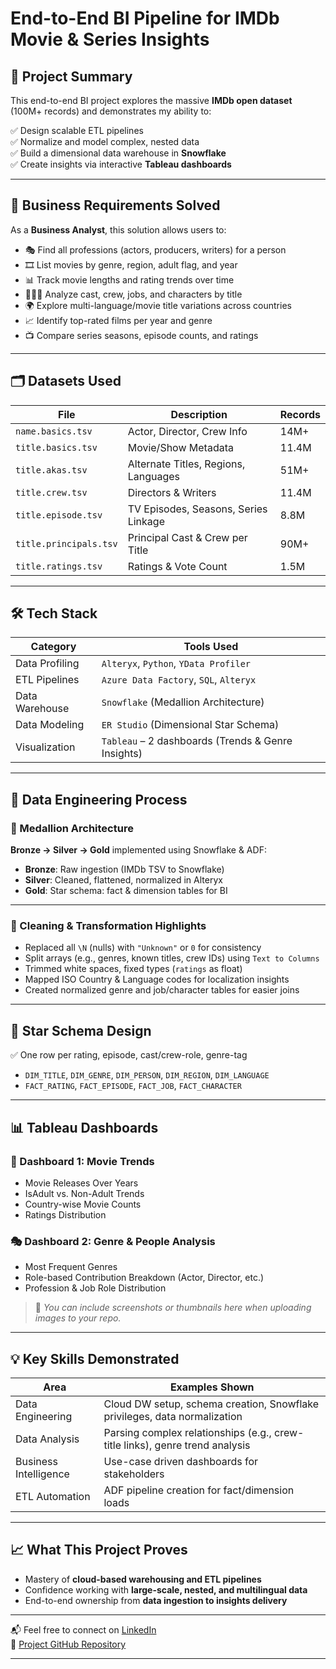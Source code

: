 # End-to-End BI Pipeline for IMDb Movie & Series Insights


## 📌 Project Summary  
This end-to-end BI project explores the massive **IMDb open dataset** (100M+ records) and demonstrates my ability to:  

✅ Design scalable ETL pipelines  
✅ Normalize and model complex, nested data  
✅ Build a dimensional data warehouse in **Snowflake**  
✅ Create insights via interactive **Tableau dashboards**  

---

## 🧠 Business Requirements Solved  
As a **Business Analyst**, this solution allows users to:  
- 🎭 Find all professions (actors, producers, writers) for a person  
- 🎞️ List movies by genre, region, adult flag, and year  
- 📊 Track movie lengths and rating trends over time  
- 🧑‍🤝‍🧑 Analyze cast, crew, jobs, and characters by title  
- 🌍 Explore multi-language/movie title variations across countries  
- 📈 Identify top-rated films per year and genre  
- 📺 Compare series seasons, episode counts, and ratings  

---

## 🗂️ Datasets Used  
| File                     | Description                                | Records     |
|--------------------------|--------------------------------------------|-------------|
| `name.basics.tsv`        | Actor, Director, Crew Info                 | 14M+        |
| `title.basics.tsv`       | Movie/Show Metadata                        | 11.4M       |
| `title.akas.tsv`         | Alternate Titles, Regions, Languages       | 51M+        |
| `title.crew.tsv`         | Directors & Writers                        | 11.4M       |
| `title.episode.tsv`      | TV Episodes, Seasons, Series Linkage       | 8.8M        |
| `title.principals.tsv`   | Principal Cast & Crew per Title            | 90M+        |
| `title.ratings.tsv`      | Ratings & Vote Count                       | 1.5M        |

---

## 🛠️ Tech Stack  
| Category         | Tools Used                                                                 |
|------------------|----------------------------------------------------------------------------|
| Data Profiling   | `Alteryx`, `Python`, `YData Profiler`                                     |
| ETL Pipelines    | `Azure Data Factory`, `SQL`, `Alteryx`                                    |
| Data Warehouse   | `Snowflake` (Medallion Architecture)                                      |
| Data Modeling    | `ER Studio` (Dimensional Star Schema)                                     |
| Visualization    | `Tableau` – 2 dashboards (Trends & Genre Insights)                        |

---

## 🧼 Data Engineering Process  

### 🧱 Medallion Architecture  
**Bronze → Silver → Gold** implemented using Snowflake & ADF:  
- **Bronze**: Raw ingestion (IMDb TSV to Snowflake)  
- **Silver**: Cleaned, flattened, normalized in Alteryx  
- **Gold**: Star schema: fact & dimension tables for BI  

---

### 🔄 Cleaning & Transformation Highlights  
- Replaced all `\N` (nulls) with `"Unknown"` or `0` for consistency  
- Split arrays (e.g., genres, known titles, crew IDs) using `Text to Columns`  
- Trimmed white spaces, fixed types (`ratings` as float)  
- Mapped ISO Country & Language codes for localization insights  
- Created normalized genre and job/character tables for easier joins  

---

## 🧾 Star Schema Design  
✅ One row per rating, episode, cast/crew-role, genre-tag  
- `DIM_TITLE`, `DIM_GENRE`, `DIM_PERSON`, `DIM_REGION`, `DIM_LANGUAGE`  
- `FACT_RATING`, `FACT_EPISODE`, `FACT_JOB`, `FACT_CHARACTER`  

---

## 📊 Tableau Dashboards  

### 📅 Dashboard 1: Movie Trends  
- Movie Releases Over Years  
- IsAdult vs. Non-Adult Trends  
- Country-wise Movie Counts  
- Ratings Distribution  

### 🎭 Dashboard 2: Genre & People Analysis  
- Most Frequent Genres  
- Role-based Contribution Breakdown (Actor, Director, etc.)  
- Profession & Job Role Distribution  

> 📸 _You can include screenshots or thumbnails here when uploading images to your repo._

---

## 💡 Key Skills Demonstrated  

| Area                 | Examples Shown                                                                 |
|----------------------|--------------------------------------------------------------------------------|
| Data Engineering     | Cloud DW setup, schema creation, Snowflake privileges, data normalization     |
| Data Analysis        | Parsing complex relationships (e.g., crew-title links), genre trend analysis  |
| Business Intelligence| Use-case driven dashboards for stakeholders                                   |
| ETL Automation       | ADF pipeline creation for fact/dimension loads                                |

---

## 📈 What This Project Proves  
- Mastery of **cloud-based warehousing and ETL pipelines**  
- Confidence working with **large-scale, nested, and multilingual data**  
- End-to-end ownership from **data ingestion to insights delivery**

---

📬 Feel free to connect on [LinkedIn](https://www.linkedin.com/in/je-pulipati/)  
🔗 [Project GitHub Repository](https://github.com/pjsk02/DAMG7370_DADABI_MidTerm)

---
